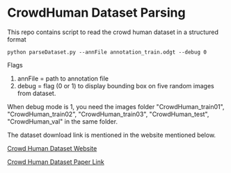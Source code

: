 # CrowdHuman Dataset Parsing
This repo contains script to read the crowd human dataset in a structured format

```
python parseDataset.py --annFile annotation_train.odgt --debug 0
```
Flags 

1. annFile = path to annotation file
2. debug   = flag (0 or 1) to display bounding box on five random images from dataset.

When debug mode is 1, you need the images folder "CrowdHuman_train01", "CrowdHuman_train02", "CrowdHuman_train03", "CrowdHuman_test", "CrowdHuman_val" in the same folder.

The dataset download link is mentioned in the website mentioned below.

[Crowd Human Dataset Website](https://www.crowdhuman.org/)

[Crowd Human Dataset Paper Link](https://arxiv.org/pdf/1805.00123.pdf)
